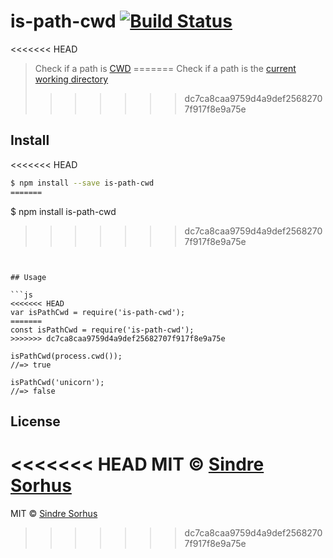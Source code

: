 # is-path-cwd [![Build Status](https://travis-ci.org/sindresorhus/is-path-cwd.svg?branch=master)](https://travis-ci.org/sindresorhus/is-path-cwd)

<<<<<<< HEAD
> Check if a path is [CWD](http://en.wikipedia.org/wiki/Working_directory)
=======
> Check if a path is the [current working directory](https://en.wikipedia.org/wiki/Working_directory)
>>>>>>> dc7ca8caa9759d4a9def25682707f917f8e9a75e


## Install

<<<<<<< HEAD
```sh
$ npm install --save is-path-cwd
=======
```
$ npm install is-path-cwd
>>>>>>> dc7ca8caa9759d4a9def25682707f917f8e9a75e
```


## Usage

```js
<<<<<<< HEAD
var isPathCwd = require('is-path-cwd');
=======
const isPathCwd = require('is-path-cwd');
>>>>>>> dc7ca8caa9759d4a9def25682707f917f8e9a75e

isPathCwd(process.cwd());
//=> true

isPathCwd('unicorn');
//=> false
```


## License

<<<<<<< HEAD
MIT © [Sindre Sorhus](http://sindresorhus.com)
=======
MIT © [Sindre Sorhus](https://sindresorhus.com)
>>>>>>> dc7ca8caa9759d4a9def25682707f917f8e9a75e
